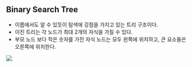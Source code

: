 ## Binary Search Tree
- 이름에서도 알 수 있듯이 탐색에 강점을 가지고 있는 트리 구조이다.
- 이진 트리는 각 노드가 최대 2개의 자식을 가질 수 있다.
- 부모 노드 보다 작은 숫자를 가진 자식 노드는 모두 왼쪽에 위치하고, 큰 요소들은 오른쪽에 위치한다.

<img src='https://img1.daumcdn.net/thumb/R1280x0/?scode=mtistory2&fname=https://t1.daumcdn.net/cfile/tistory/255DB73A57F5EF4C15' />

